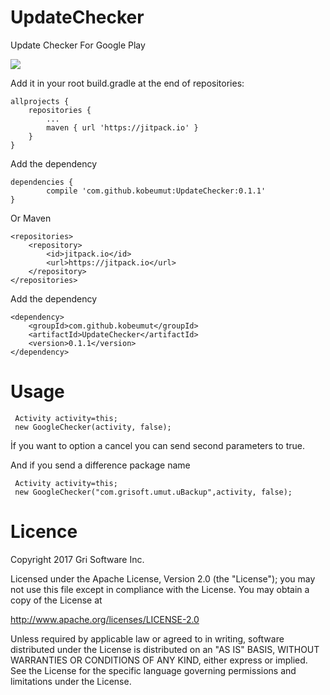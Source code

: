 # UpdateChecker
Update Checker For Google Play

[![](https://jitpack.io/v/kobeumut/UpdateChecker.svg)](https://jitpack.io/#kobeumut/UpdateChecker)



Add it in your root build.gradle at the end of repositories:

	allprojects {
		repositories {
			...
			maven { url 'https://jitpack.io' }
		}
	}


Add the dependency

	dependencies {
	        compile 'com.github.kobeumut:UpdateChecker:0.1.1'
	}
  
  

Or Maven


	<repositories>
		<repository>
		    <id>jitpack.io</id>
		    <url>https://jitpack.io</url>
		</repository>
	</repositories>

 Add the dependency

	<dependency>
	    <groupId>com.github.kobeumut</groupId>
	    <artifactId>UpdateChecker</artifactId>
	    <version>0.1.1</version>
	</dependency>


# Usage
```
 Activity activity=this;
 new GoogleChecker(activity, false);
```
İf you want to option a cancel you can send second parameters to true.

And if you send a difference package name
```
 Activity activity=this;
 new GoogleChecker("com.grisoft.umut.uBackup",activity, false);
```
# Licence
Copyright 2017 Gri Software Inc.

Licensed under the Apache License, Version 2.0 (the "License");
you may not use this file except in compliance with the License.
You may obtain a copy of the License at

   http://www.apache.org/licenses/LICENSE-2.0

Unless required by applicable law or agreed to in writing, software
distributed under the License is distributed on an "AS IS" BASIS,
WITHOUT WARRANTIES OR CONDITIONS OF ANY KIND, either express or implied.
See the License for the specific language governing permissions and
limitations under the License.
